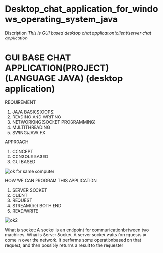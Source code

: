 # Desktop_chat_application_for_windows_operating_system_java
Discription *This is GUI based desktop chat application(client/server chat application*
# GUI BASE CHAT APPLICATION(PROJECT) (LANGUAGE JAVA) (desktop application)
REQUIREMENT
1)	JAVA BASICS[OOPS]
2)	READING AND WRITING
3)	NETWORKING(SOCKET PROGRAMMING)
4)	MULTITHREADING
5)	SWING/JAVA FX

APPROACH
1)	CONCEPT
2)	CONSOLE BASED
3)	GUI BASED

 ![ok](https://user-images.githubusercontent.com/67002071/130565995-31ca3a1f-644e-4713-b40d-3bb17570c54a.png)
 for same computer


                                                                
HOW WE CAN PROGRAM THIS APPLICATION
1)	SERVER SOCKET
2)	CLIENT
3)	REQUEST
4)	STREAM(I/0) BOTH END
5)	READ/WRITE

![ok2](https://user-images.githubusercontent.com/67002071/130566542-8e36c07f-9d49-411c-8834-8c33ca34e7b9.png)

What is socket: A socket is an endpoint for communicationbetween two machines.
What is Server Socket: A server socket waits forrequests to come in over the network. It performs some operationbased on that request, and then possibly returns a result to the requester

